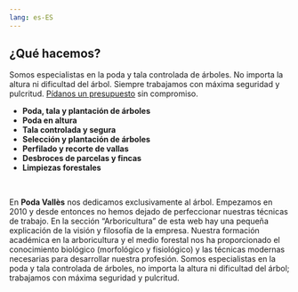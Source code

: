 ```yaml
---
lang: es-ES
---
```




## ¿Qué hacemos?

Somos especialistas en la poda y tala controlada de árboles. No importa la altura ni dificultad del árbol. Siempre trabajamos con máxima seguridad y pulcritud. [Pídanos un presupuesto](/contact) sin compromiso.

- **Poda, tala y plantación de árboles**
- **Poda en altura**
- **Tala controlada y segura**
- **Selección y plantación de árboles**
- **Perfilado y recorte de vallas**
- **Desbroces de parcelas y fincas**
- **Limpiezas forestales**

<br>

<show-picture photo="prune-1920x1200.jpeg"/>

En **Poda Vallès** nos dedicamos exclusivamente al árbol. Empezamos en 2010 y desde entonces no hemos dejado de perfeccionar nuestras técnicas de trabajo. En la sección “Arboricultura” de esta web hay una pequeña explicación de la visión y filosofía de la empresa. Nuestra formación académica en la arboricultura y el medio forestal nos ha proporcionado el conocimiento biológico (morfológico y fisiológico) y las técnicas modernas necesarias para desarrollar nuestra profesión. Somos especialistas en la poda y tala controlada de árboles, no importa la altura ni dificultad del árbol; trabajamos con máxima seguridad y pulcritud.
